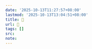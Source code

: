 ```yaml
---
date: '2025-10-13T11:27:57+08:00'
lastmod: '2025-10-13T13:04:51+08:00'
title: 󰚰
url: 󰚰
tags: []
src:
note:
---
```

